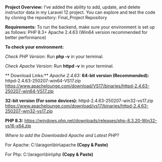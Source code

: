 **Project Overview:**
I’ve added the ability to add, update, and delete instructor data in my Laravel 12 project. You can explore and test the code by cloning the repository:
Final_Project Repository


**Requirements:**
To run the backend, make sure your environment is set up as follows:
PHP 8.3+
Apache 2.4.63 (Win64 version recommended for better performance)


**To check your environment:**

_Check PHP Version:_
Run **php -v** in your terminal.

_Check Apache Version:_
Run **httpd -v** in your terminal.


** Download Links:**
_Apache 2.4.63:_
**64-bit version (Recommended):**  httpd-2.4.63-250207-win64-VS17.zip 
https://www.apachelounge.com/download/VS17/binaries/httpd-2.4.63-250207-win64-VS17.zip

**32-bit version (For some devices):**  httpd-2.4.63-250207-win32-vs17.zip 
https://www.apachelounge.com/download/vs17/binaries/httpd-2.4.63-250207-win32-vs17.zip

**PHP 8.3:**
https://windows.php.net/downloads/releases/php-8.3.20-Win32-vs16-x64.zip

_Where to add the Downloaded Apache and Latest PHP?_

For Apache: C:\laragon\bin\apache **(Copy & Paste)**

For Php: C:\laragon\bin\php **(Copy & Paste)**

